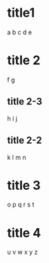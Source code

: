 
# title1
a
b
c
d
e

# title 2
f
g
## title 2-3
h
i
j
## title 2-2
k
l
m
n

# title 3
o
p
q
r
s
t
# title 4
u
v
w
x
y
z
